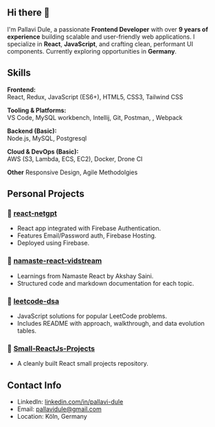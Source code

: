 ## Hi there 👋
I'm Pallavi Dule, a passionate **Frontend Developer** with over **9 years of experience** building scalable and user-friendly web applications. I specialize in **React**, **JavaScript**, and crafting clean, performant UI components. Currently exploring opportunities in **Germany**.

## Skills
**Frontend:**  
React, Redux, JavaScript (ES6+), HTML5, CSS3, Tailwind CSS

**Tooling & Platforms:**  
VS Code, MySQL workbench, Intellij, Git, Postman, , Webpack   

**Backend (Basic):**  
Node.js, MySQL, Postgresql  

**Cloud & DevOps (Basic):**  
AWS (S3, Lambda, ECS, EC2), Docker, Drone CI  

**Other**
Responsive Design, Agile Methodolgies

## Personal Projects

### 🔹 [react-netgpt](https://github.com/pallavidule/react-netgpt)

* React app integrated with Firebase Authentication.
* Features Email/Password auth, Firebase Hosting.
* Deployed using Firebase.

### 🔹 [namaste-react-vidstream](https://github.com/pallavidule/namaste-react-vidstream)

* Learnings from Namaste React by Akshay Saini.
* Structured code and markdown documentation for each topic.

### 🔹 [leetcode-dsa](https://github.com/PallaviDule/DSA-specific)

* JavaScript solutions for popular LeetCode problems.
* Includes README with approach, walkthrough, and data evolution tables.

### 🔹 [Small-ReactJs-Projects](https://github.com/PallaviDule/Small-ReactJs-Projects)

* A cleanly built React small projects repository.

## Contact Info

* LinkedIn: [linkedin.com/in/pallavi-dule](https://www.linkedin.com/in/pallavi-dule/)
* Email: [pallavidule@gmail.com](mailto:pallavidule@gmail.com)
* Location: Köln, Germany

<!--
**PallaviDule/pallavidule** is a ✨ _special_ ✨ repository because its `README.md` (this file) appears on your GitHub profile.

Here are some ideas to get you started:

- 🔭 I’m currently working on ...
- 🌱 I’m currently learning ...
- 👯 I’m looking to collaborate on ...
- 🤔 I’m looking for help with ...
- 💬 Ask me about ...
- 📫 How to reach me: ...
- 😄 Pronouns: ...
- ⚡ Fun fact: ...
-->
